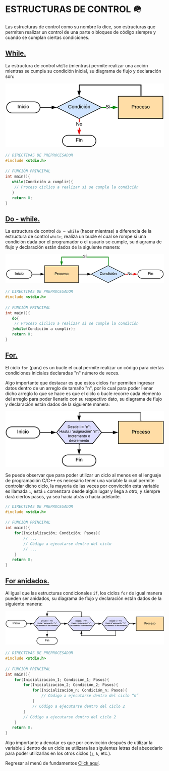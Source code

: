 # ESTRUCTURAS DE CONTROL :military_helmet:

Las estructuras de control como su nombre lo dice, son estructuras que permiten realizar un control de una parte o bloques de código siempre y cuando se cumplan ciertas condiciones.

## <a href="10 - 01 - while.c">While.</a>

La estructura de control `while` (mientras) permite realizar una acción mientras se cumpla su condición inicial, su diagrama de flujo y declaración son:

<div> <img src="../../../imgs/01 - Lenguaje C/01 - FundamentosDeProgramacion/10 - EstructurasControl/01 - while.png"> </div>

```C
// DIRECTIVAS DE PREPROCESADOR
#include <stdio.h>

// FUNCIÓN PRINCIPAL
int main(){
   while(Condición a cumplir){
    // Proceso ciclico a realizar si se cumple la condición
   }
   return 0;
}
```

## <a href="10 - 02 - while.c">Do - while.</a>

La estructura de control `do – while` (hacer mientras) a diferencia de la estructura de control `while`, realiza un bucle el cual se rompe si una condición dada por el programador o el usuario se cumple, su diagrama de flujo y declaración están dados de la siguiente manera:

<div> <img src="../../../imgs/01 - Lenguaje C/01 - FundamentosDeProgramacion/10 - EstructurasControl/02 - doWhile.png"> </div>

```C
// DIRECTIVAS DE PREPROCESADOR
#include <stdio.h>

// FUNCIÓN PRINCIPAL
int main(){
   do{
    // Proceso ciclico a realizar si se cumple la condición
   }while(Condición a cumplir);
   return 0;
}
```

## <a href="10 - 03 - for.c">For.</a>

El ciclo `for` (para) es un bucle el cual permite realizar un código para ciertas condiciones iniciales declaradas "n" número de veces.

Algo importante que destacar es que estos ciclos `for` permiten ingresar datos dentro de un arreglo de tamaño "n", por lo cual para poder llenar dicho arreglo lo que se hace es que el ciclo o bucle recorre cada elemento del arreglo para poder llenarlo con su respectivo dato, su diagrama de flujo y declaración están dados de la siguiente manera:

<div> <img src="../../../imgs/01 - Lenguaje C/01 - FundamentosDeProgramacion/10 - EstructurasControl/03 - for.png"> </div>

Se puede observar que para poder utilizar un ciclo al menos en el lenguaje de programación C/C++ es necesario tener una variable la cual permite controlar dicho ciclo, la mayoría de las veces por convicción esta variable es llamada `i`, está `i` comenzara desde algún lugar y llega a otro, y siempre dará ciertos pasos, ya sea hacía atrás o hacía adelante.

```C
// DIRECTIVAS DE PREPROCESADOR
#include <stdio.h>

// FUNCIÓN PRINCIPAL
int main(){
    for(Inicialización; Condición; Pasos){
        // ...
        // Código a ejecutarse dentro del ciclo
        // ...
    }
   return 0;
}
```

## <a href="10 - 04 - forA.c">For anidados.</a>

Al igual que las estructuras condicionales `if`, los ciclos `for` de igual manera pueden ser anidados, su diagrama de flujo y declaración están dados de la siguiente manera:

<div> <img src="../../../imgs/01 - Lenguaje C/01 - FundamentosDeProgramacion/10 - EstructurasControl/04 - forA.png"> </div>

```C
// DIRECTIVAS DE PREPROCESADOR
#include <stdio.h>

// FUNCIÓN PRINCIPAL
int main(){
    for(Inicialización_1; Condición_1; Pasos){
        for(Inicialización_2; Condición_2; Pasos){
            for(Inicialización_n; Condición_n; Pasos){
                // Código a ejecutarse dentro del ciclo “n”
            }
            // Código a ejecutarse dentro del ciclo 2
        }
        // Código a ejecutarse dentro del ciclo 2
    }
   return 0;
}
```
Algo importante a denotar es que por convicción después de utilizar la variable `i` dentro de un ciclo se utilizara las siguientes letras del abecedario para poder utilizarlas en los otros ciclos (`j`, `k`, etc.).

Regresar al menú de fundamentos <a href="../../01 - FundamentosDeProgramacion/00 - Fundamentos.md">Click aquí</a>.